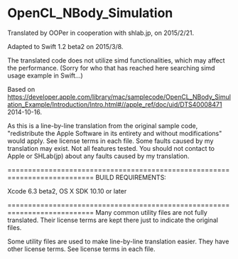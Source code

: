 # OpenCL_NBody_Simulation

Translated by OOPer in cooperation with shlab.jp, on 2015/2/21.

Adapted to Swift 1.2 beta2 on 2015/3/8.

The translated code does not utilize simd functionalities, which may affect the performance.
(Sorry for who that has reached here searching simd usage example in Swift...)

Based on
<https://developer.apple.com/library/mac/samplecode/OpenCL_NBody_Simulation_Example/Introduction/Intro.html#//apple_ref/doc/uid/DTS40008471>
2014-10-16.

As this is a line-by-line translation from the original sample code, "redistribute the Apple Software in its entirety and without modifications" would apply. See license terms in each file.
Some faults caused by my translation may exist. Not all features tested.
You should not contact to Apple or SHLab(jp) about any faults caused by my translation.

===========================================================================
BUILD REQUIREMENTS:

Xcode 6.3 beta2, OS X SDK 10.10 or later

===========================================================================
Many common utility files are not fully translated. Their license terms are kept there just to indicate the original files.

Some utility files are used to make line-by-line translation easier. They have other license terms.
See license terms in each file.